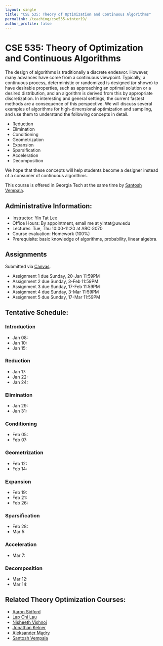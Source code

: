 ```yaml
---
layout: single
title: "CSE 535: Theory of Optimization and Continuous Algorithms"
permalink: /teaching/cse535-winter19/
author_profile: false
---
```


# CSE 535: Theory of Optimization and Continuous Algorithms

The design of algorithms is traditionally a discrete endeavor. However, many advances have come from a continuous viewpoint. Typically, a continuous process, deterministic or randomized is designed (or shown) to have desirable properties, such as approaching an optimal solution or a desired distribution, and an algorithm is derived from this by appropriate discretization. In interesting and general settings, the current fastest methods are a consequence of this perspective. We will discuss several examples of algorithms for high-dimensional optimization and sampling, and use them to understand the following concepts in detail.
+ Reduction
+ Elimination
+ Conditioning
+ Geometrization
+ Expansion
+ Sparsification
+ Acceleration
+ Decomposition

We hope that these concepts will help students become a designer instead of a consumer of continuous algorithms.

This course is offered in Georgia Tech at the same time by [Santosh Vempala](https://santoshv.github.io/contalgos.html).


## Administrative Information:
+ Instructor: Yin Tat Lee
+ Office Hours: By appointment, email me at yintat@<span style="display: none;">ignoreme-</span>uw.edu
+ Lectures: Tue, Thu 10:00-11:20 at ARC G070
+ Course evaluation: Homework (100%)
+ Prerequisite: basic knowledge of algorithms, probability, linear algebra.

## Assignments

Submitted via [Canvas](http://canvas.uw.edu/).
+ Assignment 1 due Sunday, 20-Jan 11:59PM
+ Assignment 2 due Sunday, 3-Feb 11:59PM
+ Assignment 3 due Sunday, 17-Feb 11:59PM
+ Assignment 4 due Sunday, 3-Mar 11:59PM
+ Assignment 5 due Sunday, 17-Mar 11:59PM

## Tentative Schedule:

### Introduction
+ Jan 08:
+ Jan 10:
+ Jan 15: 

### Reduction
+ Jan 17:
+ Jan 22: 
+ Jan 24:

### Elimination
+ Jan 29: 
+ Jan 31:

### Conditioning
+ Feb 05: 
+ Feb 07:

### Geometrization
+ Feb 12: 
+ Feb 14:

### Expansion
+ Feb 19: 
+ Feb 21:
+ Feb 26: 

### Sparsification
+ Feb 28:
+ Mar 5: 

### Acceleration
+ Mar 7: 

### Decomposition
+ Mar 12: 
+ Mar 14: 

## Related Theory Optimization Courses:
+ [Aaron Sidford](http://www.aaronsidford.com/sp17_opt_theory.html)
+ [Lap Chi Lau](https://cs.uwaterloo.ca/~lapchi/cs798/index.html)
+ [Nisheeth Vishnoi](https://nisheethvishnoi.wordpress.com/convex-optimization/)
+ [Jonathan Kelner](http://stellar.mit.edu/S/course/18/sp14/18.409/index.html)
+ [Aleksander Mądry](http://courses.csail.mit.edu/6.S978/)
+ [Santosh Vempala](https://algorithms2017.wordpress.com/lectures/)
